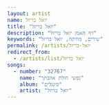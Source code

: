 ```yaml
---
layout: artist
name: יואל בריזל
title: "יואל בריזל"
description: "דף האמן יואל בריזל"
keywords: "שירים, מוזיקה, יואל בריזל"
permalink: /artists/יואל-בריזל
redirect_from:
  - /artists/list/יואל בריזל
songs:
  - number: "32767"
    name: "נפשי חולת אהבתך"
    album: "סינגלים"
    artist: "יואל בריזל"
---
```

